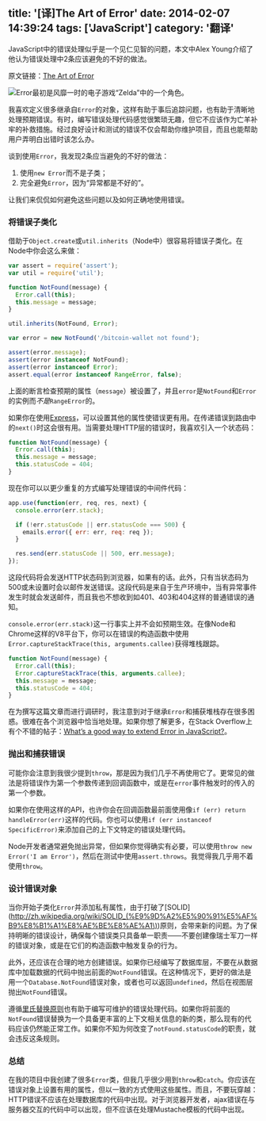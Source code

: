 title: '[译]The Art of Error'
date: 2014-02-07 14:39:24
tags: ['JavaScript']
category: '翻译'
---

JavaScript中的错误处理似乎是一个见仁见智的问题，本文中Alex Young介绍了他认为错误处理中2条应该避免的不好的做法。

<!--more-->

原文链接：[The Art of Error](http://dailyjs.com/2014/01/30/exception-error/)

![Error最初是风靡一时的电子游戏“Zelda”中的一个角色。](http://dailyjs.com/images/posts/iamerror.png)

我喜欢定义很多继承自`Error`的对象，这样有助于事后追踪问题，也有助于清晰地处理预期错误。有时，编写错误处理代码感觉很繁琐无趣，但它不应该作为亡羊补牢的补救措施。经过良好设计和测试的错误不仅会帮助你维护项目，而且也能帮助用户弄明白出错时该怎么办。

谈到使用`Error`，我发现2条应当避免的不好的做法：

1. 使用`new Error`而不是子类；
2. 完全避免`Error`，因为“异常都是不好的”。

让我们来侃侃如何避免这些问题以及如何正确地使用错误。

### 将错误子类化

借助于`Object.create`或`util.inherits`（Node中）很容易将错误子类化。在Node中你会这么来做：

``` javascript
var assert = require('assert');
var util = require('util');

function NotFound(message) {
  Error.call(this);
  this.message = message;
}

util.inherits(NotFound, Error);

var error = new NotFound('/bitcoin-wallet not found');

assert(error.message);
assert(error instanceof NotFound);
assert(error instanceof Error);
assert.equal(error instanceof RangeError, false);
```

上面的断言检查预期的属性（`message`）被设置了，并且`error`是`NotFound`和`Error`的实例而*不是*`RangeError`的。

如果你在使用[Express](http://expressjs.com/)，可以设置其他的属性使错误更有用。在传递错误到路由中的`next()`时这会很有用。当需要处理HTTP层的错误时，我喜欢引入一个状态码：

``` javascript
function NotFound(message) {
  Error.call(this);
  this.message = message;
  this.statusCode = 404;
}
```

现在你可以以更少重复的方式编写处理错误的中间件代码：

``` javascript
app.use(function(err, req, res, next) {
  console.error(err.stack);

  if (!err.statusCode || err.statusCode === 500) {
    emails.error({ err: err, req: req });
  }

  res.send(err.statusCode || 500, err.message);
});
```

这段代码将会发送HTTP状态码到浏览器，如果有的话。此外，只有当状态码为500或未设置时会以邮件发送错误。这段代码是来自于生产环境中，当有异常事件发生时就会发送邮件，而且我也不想收到如401、403和404这样的普通错误的通知。

`console.error(err.stack)`这一行事实上并不会如预期生效。在像Node和Chrome这样的V8平台下，你可以在错误的构造函数中使用`Error.captureStackTrace(this, arguments.callee)`获得堆栈跟踪。

``` javascript
function NotFound(message) {
  Error.call(this);
  Error.captureStackTrace(this, arguments.callee);
  this.message = message;
  this.statusCode = 404;
}
```

在为撰写这篇文章而进行调研时，我注意到对于继承`Error`和捕获堆栈存在很多困惑。很难在各个浏览器中恰当地处理。如果你想了解更多，在Stack Overflow上有个不错的帖子：[What’s a good way to extend Error in JavaScript?](http://stackoverflow.com/questions/1382107/whats-a-good-way-to-extend-error-in-javascript)。

### 抛出和捕获错误

可能你会注意到我很少提到`throw`，那是因为我们几乎不再使用它了。更常见的做法是将错误作为第一个参数传递到回调函数中，或是在`error`事件触发时的传入的第一个参数。

如果你在使用这样的API，也许你会在回调函数最前面使用像`if (err) return handleError(err)`这样的代码。你也可以使用`if (err instanceof SpecificError)`来添加自己的上下文特定的错误处理代码。

Node开发者通常避免抛出异常，但如果你觉得确实有必要，可以使用`throw new Error('I am Error')`，然后在测试中使用`assert.throws`。我觉得我几乎用不着使用`throw`。

### 设计错误对象

当你开始子类化`Error`并添加私有属性，由于打破了[SOLID](http://zh.wikipedia.org/wiki/SOLID_(%E9%9D%A2%E5%90%91%E5%AF%B9%E8%B1%A1%E8%AE%BE%E8%AE%A1\))原则，会带来新的问题。为了保持明晰的错误设计，确保每个错误类只具备单一职责——不要创建像瑞士军刀一样的错误对象，或是在它们的构造函数中触发复杂的行为。

此外，还应该在合理的地方创建错误。如果你已经编写了数据库层，不要在从数据库中加载数据的代码中抛出前面的`NotFound`错误。在这种情况下，更好的做法是用一个`Database.NotFound`错误对象，或者也可以返回`undefined`，然后在视图层抛出`NotFound`错误。

遵循[里氏替换原则](http://zh.wikipedia.org/wiki/%E9%87%8C%E6%B0%8F%E6%9B%BF%E6%8D%A2%E5%8E%9F%E5%88%99)也有助于编写可维护的错误处理代码。如果你将前面的`NotFound`错误替换为一个具备更丰富的上下文相关信息的新的类，那么现有的代码应该仍然能正常工作。如果你不知为何改变了`notFound.statusCode`的职责，就会违反这条规则。

### 总结

在我的项目中我创建了很多`Error`类，但我几乎很少用到`throw`和`catch`。你应该在错误对象上设置有用的属性，但以一致的方式使用这些属性。而且，不要玩穿越：HTTP错误不应该在处理数据库的代码中出现。对于浏览器开发者，ajax错误在与服务器交互的代码中可以出现，但不应该在处理Mustache模板的代码中出现。